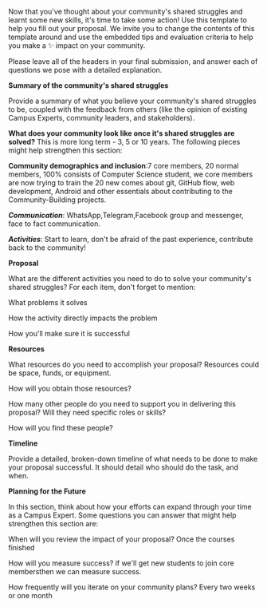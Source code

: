 Now that you've thought about your community's shared struggles and learnt some new skills, it's time to take some action! Use this template to help you fill out your proposal. We invite you to change the contents of this template around and use the embedded tips and evaluation criteria to help you make a ✨ impact on your community.

Please leave all of the headers in your final submission, and answer each of questions we pose with a detailed explanation.

****Summary of the community's shared struggles****

Provide a summary of what you believe your community's shared struggles to be, coupled with the feedback from others (like the opinion of existing Campus Experts, community leaders, and stakeholders).

****What does your community look like once it's shared struggles are solved?****
This is more long term - 3, 5 or 10 years. The following pieces might help strengthen this section:

**Community demographics and inclusion**:7 core members, 20 normal members, 100% consists of Computer Science student, we core members are now trying to train the 20 new comes about git, GitHub flow, web development, Android and other essentials about contributing to the Community-Building projects.

***Communication***: WhatsApp,Telegram,Facebook group and messenger, face to fact communication.

***Activities***:  Start to learn, don't be afraid of the past experience, contribute back to the community!

****Proposal****

What are the different activities you need to do to solve your community's shared struggles? For each item, don't forget to mention:

What problems it solves

How the activity directly impacts the problem

How you'll make sure it is successful

****Resources****

What resources do you need to accomplish your proposal? Resources could be space, funds, or equipment.

How will you obtain those resources?

How many other people do you need to support you in delivering this proposal? Will they need specific roles or skills?

How will you find these people?

****Timeline****

Provide a detailed, broken-down timeline of what needs to be done to make your proposal successful. It should detail who should do the 
task, and when.


****Planning for the Future****

In this section, think about how your efforts can expand through your time as a Campus Expert. Some questions you can answer that might 
help strengthen this section are:

When will you review the impact of your proposal?
Once the courses finished

How will you measure success?
if we'll get new students to join core membersthen we can measure success.

How frequently will you iterate on your community plans?
Every two weeks or one month
